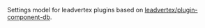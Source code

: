 Settings model for leadvertex plugins based on [leadvertex/plugin-component-db](https://github.com/leadvertex/plugin-component-db).
